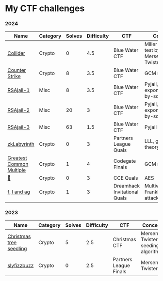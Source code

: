 # My CTF challenges

### 2024

|Name|Category|Solves|Difficulty|CTF|Concept|
|---|---|---|---|---|---|
|[Collider](https://github.com/soon-haari/my-ctf-challenges/blob/main/2024-bwctf/crypto/collider)|Crypto|0|4.5|Blue Water CTF|Miller-Rabin test bypass, Mersenne Twister|
|[Counter Strike](https://github.com/soon-haari/my-ctf-challenges/blob/main/2024-bwctf/crypto/counter_strike)|Crypto|8|3.5|Blue Water CTF|GCM mode|
|[RSAjail-1](https://github.com/soon-haari/my-ctf-challenges/blob/main/2024-bwctf/misc/rsajail1)|Misc|8|3.5|Blue Water CTF|Pyjail, xgcd, exponentiation-by-squaring|
|[RSAjail-2](https://github.com/soon-haari/my-ctf-challenges/blob/main/2024-bwctf/misc/rsajail2)|Misc|20|3|Blue Water CTF|Pyjail, xgcd, exponentiation-by-squaring|
|[RSAjail-3](https://github.com/soon-haari/my-ctf-challenges/blob/main/2024-bwctf/misc/rsajail3)|Misc|63|1.5|Blue Water CTF|Pyjail|
|[zkLabyrinth](https://github.com/soon-haari/my-ctf-challenges/blob/main/2024-partners-league-quals/crypto-zkLabyrinth)|Crypto|0|3|Partners League Quals|LLL, graph theory|
|[Greatest Common Multiple](https://github.com/soon-haari/my-ctf-challenges/blob/main/2024-codegate/%5BCrypto%5D-%5BGreatest-Common-Multiple%5D)|Crypto|1|4|Codegate Finals|GCM mode|
|[🔀](https://github.com/soon-haari/my-ctf-challenges/tree/main/2024-cce/%5BCrypto%5D-%5B%F0%9F%94%80%5D)|Crypto|0|3|CCE Quals|AES|
|[f, l and ag](https://github.com/soon-haari/my-ctf-challenges/tree/main/2024-dreamhack-invitational/f%2C%20l%20and%20ag)|Crypto|1|3|Dreamhack Invitational Quals|Multivariate Franklin-Reiter attack|

### 2023

|Name|Category|Solves|Difficulty|CTF|Concept|
|---|---|---|---|---|---|
|[Christmas tree seedling](https://github.com/soon-haari/my-ctf-challenges/tree/main/2023-xmas-ctf/Christmas%20tree%20seedling)|Crypto|5|2.5|Christmas CTF|Mersenne Twister's seeding algorithm|
|[slyfizzbuzz](https://github.com/soon-haari/my-ctf-challenges/tree/main/2023-hspace-league/slyfizzbuzz)|Crypto|0|2.5|Partners League Finals|Mersenne Twister|
